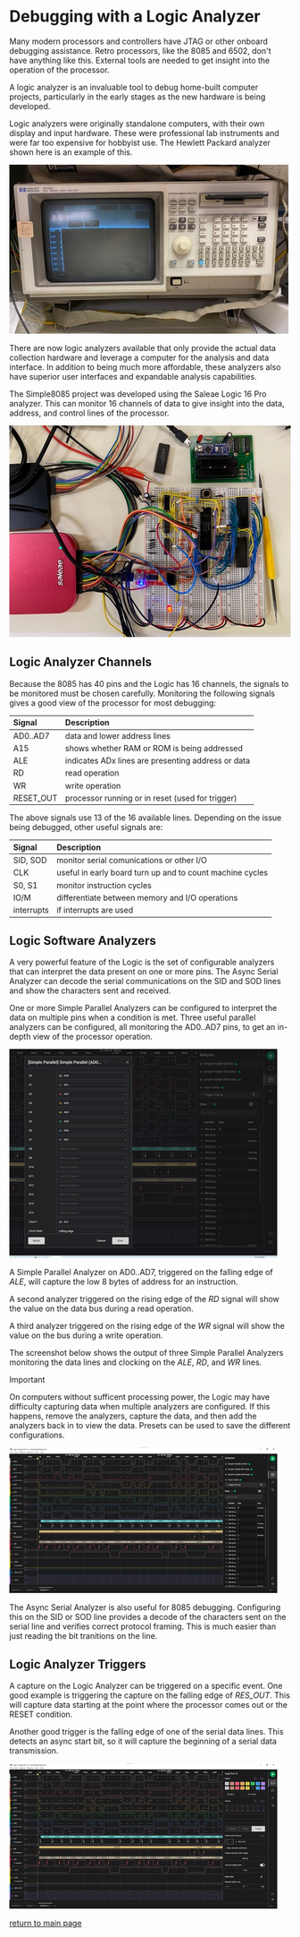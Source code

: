 # Debugging with a Logic Analyzer

Many modern processors and controllers have JTAG or other onboard debugging assistance.  Retro processors, like the 8085 and 6502, don't have anything like this.  External tools are needed to get insight into the operation of the processor.

A logic analyzer is an invaluable tool to debug home-built computer projects, particularly in the early stages as the new hardware is being developed.

Logic analyzers were originally standalone computers, with their own display and input hardware.  These were professional lab instruments and were far too expensive for hobbyist use.  The Hewlett Packard analyzer shown here is an example of this.

![HP logic analyzer](hp-analyzer-500.jpg)

There are now logic analyzers available that only provide the actual data collection hardware and leverage a computer for the analysis and data interface.  In addition to being much more affordable, these analyzers also have superior user interfaces and expandable analysis capabilities.

The Simple8085 project was developed using the Saleae Logic 16 Pro analyzer.  This can monitor 16 channels of data to give insight into the data, address, and control lines of the processor.

[![Saleae Logic Analyzer](saleae-logic-500.jpg)](saleae-logic.jpg)

## Logic Analyzer Channels

Because the 8085 has 40 pins and the Logic has 16 channels, the signals to be monitored must be chosen carefully.  Monitoring the following signals gives a good view of the processor for most debugging:

|Signal     | Description |
|:---       |:---|
| AD0..AD7  | data and lower address lines |
| A15       | shows whether RAM or ROM is being addressed |
| ALE       | indicates ADx lines are presenting address or data |
| RD        | read operation  |
| WR        | write operation |
| RESET_OUT | processor running or in reset (used for trigger) |

The above signals use 13 of the 16 available lines.  Depending on the issue being debugged, other useful signals are:

|Signal     | Description |
|:---       |:---|
| SID, SOD  | monitor serial comunications or other I/O |
| CLK       | useful in early board turn up and to count machine cycles |
| S0, S1    | monitor instruction cycles |
| IO/M      | differentiate between memory and I/O operations |
| interrupts| if interrupts are used |

## Logic Software Analyzers

A very powerful feature of the Logic is the set of configurable analyzers that can interpret the data present on one or more pins.  The Async Serial Analyzer can decode the serial communications on the SID and SOD lines and show the characters sent and received.

One or more Simple Parallel Analyzers can be configured to interpret the data on multiple pins when a condition is met.  Three useful parallel analyzers can be configured, all monitoring the AD0..AD7 pins, to get an in-depth view of the processor operation.

[![Logic Capture](logic-setup-500.png)](logic-setup.png)

A Simple Parallel Analyzer on AD0..AD7, triggered on the falling edge of _ALE_, will capture the low 8 bytes of address for an instruction.

A second analyzer triggered on the rising edge of the _RD_ signal will show the value on the data bus during a read operation.

A third analyzer triggered on the rising edge of the _WR_ signal will show the value on the bus during a write operation.

The screenshot below shows the output of three Simple Parallel Analyzers monitoring the data lines and clocking on the _ALE_, _RD_, and _WR_ lines.

> [!IMPORTANT]  
> On computers without sufficent processing power, the Logic may have difficulty capturing data when multiple analyzers are configured.  If this happens, remove the analyzers, capture the data, and then add the analyzers back in to view the data.  Presets can be used to save the different configurations.

[![Logic Analyzers Setup](logic-analyzers-500.png)](logic-analyzers.png)

The Async Serial Analyzer is also useful for 8085 debugging.  Configuring this on the SID or SOD line provides a decode of the characters sent on the serial line and verifies correct protocol framing.  This is much easier than just reading the bit tranitions on the line.

## Logic Analyzer Triggers

A capture on the Logic Analyzer can be triggered on a specific event.  One good example is triggering the capture on the falling edge of _RES_OUT_.  This will capture data starting at the point where the processor comes out or the RESET condition.

Another good trigger is the falling edge of one of the serial data lines.  This detects an async start bit, so it will capture the beginning of a serial data transmission.

[![Logic Capture](logic-capture-500.png)](logic-capture.png)

[return to main page](..)
